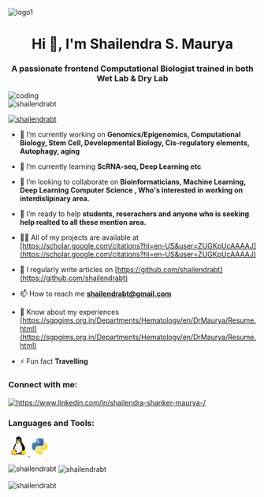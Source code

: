
![logo1](https://www.vervetx.com/sites/default/files/inline-images/v4-mutated-transparent.gif)

<h1 align="center">Hi 👋, I'm Shailendra S. Maurya</h1>
<h3 align="center">A passionate frontend Computational Biologist trained in both Wet Lab & Dry Lab</h3>

<img align="right" alt="coding" width ="800" src="https://38.media.tumblr.com/440a34dda29466e0d2896ba982b8e8b6/tumblr_ngy9vsbJna1qav3uso1_500.gif">

<p align="left"> <img src="https://komarev.com/ghpvc/?username=shailendrabt&label=Profile%20views&color=0e75b6&style=flat" alt="shailendrabt" /> </p>

<p align="left"> <a href="https://github.com/ryo-ma/github-profile-trophy"><img src="https://github-profile-trophy.vercel.app/?username=shailendrabt" alt="shailendrabt" /></a> </p>

- 🔭 I’m currently working on **Genomics/Epigenomics, Computational Biology, Stem Cell, Developmental Biology, Cis-regulatory elements, Autophagy, aging**

- 🌱 I’m currently learning **ScRNA-seq, Deep Learning etc**

- 👯 I’m looking to collaborate on **Bioinformaticians, Machine Learning, Deep Learning Computer Science , Who's interested in working on interdislipinary area.**

- 🤝 I’m ready to help **students, reserachers and anyone who is seeking help realted to all these mention area.**

- 👨‍💻 All of my projects are available at [https://scholar.google.com/citations?hl=en-US&user=ZUGKpUcAAAAJ](https://scholar.google.com/citations?hl=en-US&user=ZUGKpUcAAAAJ)

- 📝 I regularly write articles on [https://github.com/shailendrabt](https://github.com/shailendrabt)

- 📫 How to reach me **shailendrabt@gmail.com**

- 📄 Know about my experiences [https://sgpgims.org.in/Departments/Hematology/en/DrMaurya/Resume.html](https://sgpgims.org.in/Departments/Hematology/en/DrMaurya/Resume.html)

- ⚡ Fun fact **Travelling**

<h3 align="left">Connect with me:</h3>
<p align="left">
<a href="https://linkedin.com/in/https://www.linkedin.com/in/shailendra-shanker-maurya-/" target="blank"><img align="center" src="https://raw.githubusercontent.com/rahuldkjain/github-profile-readme-generator/master/src/images/icons/Social/linked-in-alt.svg" alt="https://www.linkedin.com/in/shailendra-shanker-maurya-/" height="30" width="40" /></a>
</p>

<h3 align="left">Languages and Tools:</h3>
<p align="left"> <a href="https://www.linux.org/" target="_blank" rel="noreferrer"> <img src="https://raw.githubusercontent.com/devicons/devicon/master/icons/linux/linux-original.svg" alt="linux" width="40" height="40"/> </a> <a href="https://www.python.org" target="_blank" rel="noreferrer"> <img src="https://raw.githubusercontent.com/devicons/devicon/master/icons/python/python-original.svg" alt="python" width="40" height="40"/> </a> </p>

<p><img align="left" src="https://github-readme-stats.vercel.app/api/top-langs?username=shailendrabt&show_icons=true&locale=en&layout=compact" alt="shailendrabt" /></p>

<p>&nbsp;<img align="center" src="https://github-readme-stats.vercel.app/api?username=shailendrabt&show_icons=true&locale=en" alt="shailendrabt" /></p>

<p><img align="center" src="https://github-readme-streak-stats.herokuapp.com/?user=shailendrabt&" alt="shailendrabt" /></p>
